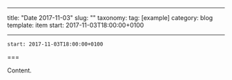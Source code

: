 
---
title: "Date 2017-11-03"
slug: ""
taxonomy:
tag: [example]
category: blog
template: item
start: 2017-11-03T18:00:00+0100

---

``start: 2017-11-03T18:00:00+0100``

===

Content.
